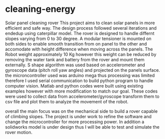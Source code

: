 # cleaning-energy
Solar panel cleaning rover
This project aims to clean solar panels in more efficient and safe way. The design process followed several iterations and endedup using caterpillar model.
The rover is designed to handle differnt slopes varying from 0 to 30 degree. 
A modular tensioner is mounted on both sides to enable smooth transition from on panel to the other and accomodate with height difference when moving across the panels.
The Robot weight approximately 10 Kg however this weight can be reduced by removing the water tank and battery from the rover and mount them externally.
S shape algorithm was used based on accelerometer and gyroscope data (pitch roll yaw angles) and projected on the panels surface. 
the microncontroller used was arduino mega thus processing was limited therefore I used serial communication to build python program to handle computer vision.
Matlab and python codes were built using existing examples however with more modification to match our goal. These codes were used to collect data from accelerometer/gyroscope transform them to csv file and plot them to analyze the movement of the robot.

overall the main focus was on the mechanical side to build a rover capable of climbing slopes. 
The project is under work to refine the software and change the microcontroller for more processing power. In addition a solidworks model is under design thus I will be able to test and simulate the rover motion.
